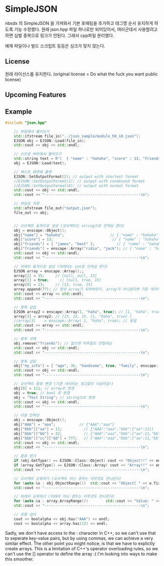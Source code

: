 # SimpleJSON

nbsdx 의 SimpleJSON 을 가져와서 기본 포매팅을 추가하고 태그명 순서 유지하게 하도록 기능 수정했다.
원래 json.hpp 파일 하나로만 되어있어서, 여러군데서 사용할려고 하면 심벌 중복으로 링크가 안된다. 그래서 cpp파일 분리했다.

예제 파일이나 빌드 스크립트 등등은 싱크가 맞지 않는다.

## License
원래 라이선스를 유지한다.
(original license = Do what the fuck you want public license)



## Upcoming Features

## Example

```cpp
#include "json.hpp"

    // 파일에서 불러오기
    std::ifstream file_in("../json_sample/module_h0_s0.json");
    EJSON obj = EJSON::Load(file_in);
    std::cout << obj << std::endl;

    // 스트링 버퍼에서 불러오기
    std::string text = R"(  { "name" : "hahaha", "score" : 13, "friends" : [ "james", "sam" ] }  )";
    obj = EJSON::Load(text);

    // 텍스트 화면에 출력
    EJSON::SetOutputFormat(2); // output with shortest format
    //EJSON::SetOutputFormat(1); // output with condensed format
    //EJSON::SetOutputFormat(0); // output with normal format
    std::cout << obj << std::endl;
    std::cout << "--------------------------------------------\n";

    // 파일로 저장
    std::ofstream file_out("output.json");
    file_out << obj;


    // 오브젝트 동적으로 생성 (오브젝트는 string으로 인덱싱 한다)
    obj = enscape::Object();
    obj["name"] = "hahaha";                     // { "name" : "hahaha" }
    obj["score"] = 13;                           // { "name" : "hahaha", "score" : 13 }
    obj["friends"] = { "james", "best" };          // { "name" : "hahaha", "score" : 13, "friends" : { "james" : "best" } }
    obj["friends"] = enscape::Array("ridia", "jack"); // { "name" : "hahaha", "score" : 13, "friends" : [ "ridia", "jack" ] }
    std::cout << obj << std::endl;
    std::cout << "--------------------------------------------\n";

    // 어레이 동적으로 생성 (어레이는 int로 인덱싱 한다)
    EJSON array = enscape::Array();;
    array[2] = 15;     // [null, null, 15]
    array[1] = true;     // [null, true, 15]
    array[0] = 13;     // [13, true, 15]
    array.append(77); // 항상 array가 되어버린다. array가 아니었다면 기존 데이터는 다날아감!!!
    std::cout << array << std::endl;
    std::cout << "--------------------------------------------\n";

    // 항목 삽입
    EJSON array2 = enscape::Array(1, "haha", true); // [1, "haha", true]
    array[3] = array2; // [13, 14, 15, [1, "haha", true] ]
    //array[3]    = enscape::Array( 1, "haha", true); // 동일
    std::cout << array << std::endl;
    std::cout << "--------------------------------------------\n";

    // 항목 삭제
    obj.remove("friends"); // 없으면 아무일도 안일어남
    std::cout << obj << std::endl;
    std::cout << "--------------------------------------------\n";

    // 항목 삽입
    obj["my_info"] = { "age", 35, "handsome", true, "family", enscape::Array("AlexandraDaddario", "ChouTzuYu", "LeeChaeYeon") };
    std::cout << obj << std::endl;
    std::cout << "--------------------------------------------\n";

    // 오브젝트 종류 변경 (기존 데이터는 경고없이 다날아감!)
    obj[0] = 111; // array로 변경
    obj = true; // bool 로 변경
    obj = "Test String"; // string으로 변경
    std::cout << obj << std::endl;
    std::cout << "--------------------------------------------\n";

    // 다중 인덱싱
    obj = enscape::Object();
    obj["AAA"] = "aaa";           // {"AAA":"aaa"}
    obj["bbb"]["aa"] = 11;          // {"AAA":"aaa","bbb":{"aa":11}}
    obj["bbb"]["bb"] = 22;          // {"AAA":"aaa","bbb":{"aa":11,"bb":22}}
    obj["bbb"]["cc"]["dd"] = 777;   // {"AAA":"aaa","bbb":{"aa":11,"bb":22,"cc":{"dd":777}}}
    std::cout << obj << std::endl;
    std::cout << "--------------------------------------------\n";

    // 종류 얻기
    if (obj.GetType() == EJSON::Class::Object) cout << "Object!!" << endl;
    if (array.GetType() == EJSON::Class::Array) cout << "Array!!" << endl;
    std::cout << "--------------------------------------------\n";

    // 오브젝트 순회하기 (오브젝트 아닌 경우는 아무것도 안나온다)
    for (auto &o : obj.ObjectRange())  std::cout << "Object[ " << o.first << " ] = " << o.second << "\n";
    std::cout << "--------------------------------------------\n";

    // 어레이 순회하기 (어레이 아닌 경우는 아무것도 안나온다)
    for (auto &a : array.ArrayRange())        std::cout << "Value: " << a << "\n";
    std::cout << "--------------------------------------------\n";

    // 포함 검사
    cout << boolalpha << obj.has("AAA") << endl;
    cout << boolalpha << array.has(13) << endl;
```
Sadly, we don't have access to the : character in C++, so we can't use that to seperate key-value pairs, but by using commas, we can achieve a very similar effect. The other point you might notice, is that we have to explictly create arrays. This is a limitation of C++'s operator overloading rules, so we can't use the [] operator to define the array :( I'm looking into ways to make this smoother.
